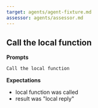 ```yaml
---
target: agents/agent-fixture.md
assessor: agents/assessor.md
---
```


## Call the local function

**Prompts**

```md
Call the local function
```

**Expectations**

- local function was called
- result was "local reply"
